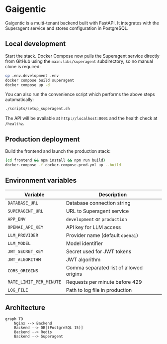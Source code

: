 # Gaigentic

Gaigentic is a multi-tenant backend built with FastAPI. It integrates with the
Superagent service and stores configuration in PostgreSQL.

## Local development

Start the stack. Docker Compose now pulls the Superagent service directly from
GitHub using the `main:libs/superagent` subdirectory, so no manual clone is
required:

```bash
cp .env.development .env
docker compose build superagent
docker compose up -d
```

You can also run the convenience script which performs the above steps
automatically:

```bash
./scripts/setup_superagent.sh
```

The API will be available at `http://localhost:8001` and the health check at
`/healthz`.

## Production deployment

Build the frontend and launch the production stack:

```bash
(cd frontend && npm install && npm run build)
docker-compose -f docker-compose.prod.yml up --build
```

## Environment variables

| Variable | Description |
| -------- | ----------- |
| `DATABASE_URL` | Database connection string |
| `SUPERAGENT_URL` | URL to Superagent service |
| `APP_ENV` | `development` or `production` |
| `OPENAI_API_KEY` | API key for LLM access |
| `LLM_PROVIDER` | Provider name (default `openai`) |
| `LLM_MODEL` | Model identifier |
| `JWT_SECRET_KEY` | Secret used for JWT tokens |
| `JWT_ALGORITHM` | JWT algorithm |
| `CORS_ORIGINS` | Comma separated list of allowed origins |
| `RATE_LIMIT_PER_MINUTE` | Requests per minute before 429 |
| `LOG_FILE` | Path to log file in production |

## Architecture

```mermaid
graph TD
    Nginx --> Backend
    Backend --> DB[(PostgreSQL 15)]
    Backend --> Redis
    Backend --> Superagent
```
